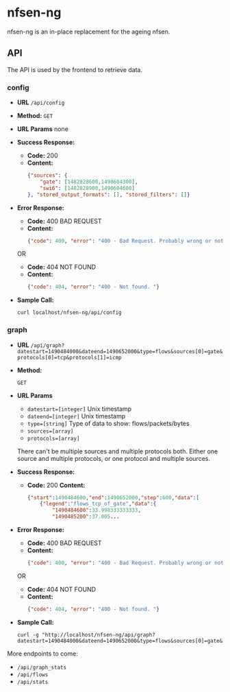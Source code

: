 # nfsen-ng
nfsen-ng is an in-place replacement for the ageing nfsen.

## API
The API is used by the frontend to retrieve data. 

### config
 * **URL**
    `/api/config`
 
 * **Method:**
    `GET`
   
 *  **URL Params**
     none
 
 * **Success Response:**
 
    * **Code:** 200 
    * **Content:** 
        ```json
        {"sources": {
            "gate": [1482828600,1490604300], 
            "swi6": [1482828900,1490604600]
        }, "stored_output_formats": [], "stored_filters": []}
        ```
  
 * **Error Response:**
 
   * **Code:** 400 BAD REQUEST 
   * **Content:** 
        ```json 
        {"code": 400, "error": "400 - Bad Request. Probably wrong or not enough arguments."}
        ```
   OR
 
   * **Code:** 404 NOT FOUND 
   * **Content:** 
        ```json
        {"code": 404, "error": "400 - Not found. "}
        ```
 
 * **Sample Call:**
    ```Shell
    curl localhost/nfsen-ng/api/config
    ```
 
### graph
* **URL**
  `/api/graph?datestart=1490484000&dateend=1490652000&type=flows&sources[0]=gate&protocols[0]=tcp&protocols[1]=icmp`

* **Method:**
  
  `GET`
  
*  **URL Params**
    * `datestart=[integer]` Unix timestamp
    * `dateend=[integer]` Unix timestamp
    * `type=[string]` Type of data to show: flows/packets/bytes
    * `sources=[array]` 
    * `protocols=[array]`
    
    There can't be multiple sources and multiple protocols both. Either one source and multiple protocols, or one protocol and multiple sources.

* **Success Response:**
  
  * **Code:** 200
    **Content:** 
    ```json 
    {"start":1490484600,"end":1490652000,"step":600,"data":[
        {"legend":"flows_tcp_of_gate","data":{
            "1490484600":33.998333333333,
            "1490485200":37.005...
    ```
 
* **Error Response:**
  
    * **Code:** 400 BAD REQUEST
    * **Content:** 
        ```json
        {"code": 400, "error": "400 - Bad Request. Probably wrong or not enough arguments."}
        ```
  
     OR
  
    * **Code:** 404 NOT FOUND
    * **Content:** 
        ```json 
        {"code": 404, "error": "400 - Not found. "}
        ```

* **Sample Call:**

  ```Shell
  curl -g "http://localhost/nfsen-ng/api/graph?datestart=1490484000&dateend=1490652000&type=flows&sources[0]=gate&protocols[0]=tcp&protocols[1]=icmp"
  ```


More endpoints to come:
* `/api/graph_stats`
* `/api/flows`
* `/api/stats`